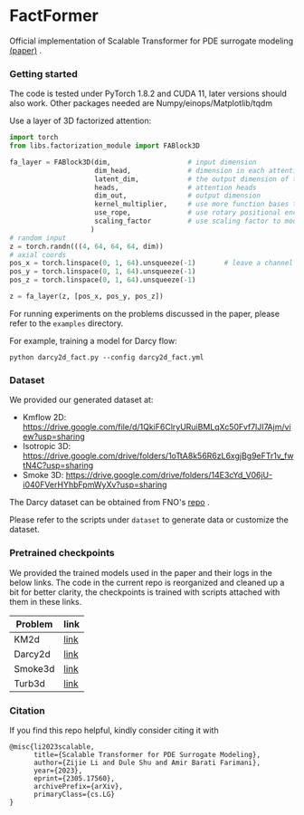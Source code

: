 # FactFormer
Official implementation of Scalable Transformer for PDE surrogate modeling [(paper)](https://arxiv.org/abs/2305.17560) .

### Getting started

The code is tested under PyTorch 1.8.2 and CUDA 11, later versions should also work. Other packages needed are Numpy/einops/Matplotlib/tqdm

Use a layer of 3D factorized attention:

```python
import torch
from libs.factorization_module import FABlock3D

fa_layer = FABlock3D(dim,                   # input dimension
                     dim_head,              # dimension in each attention head, will be expanded by the kernel_multiplier when computing kernel: d = dim_head * kernel_multiplier
                     latent_dim,            # the output dimension of the projection operator
                     heads,                 # attention heads
                     dim_out,               # output dimension
                     kernel_multiplier,     # use more function bases to computer kernel: k(x_i, x_j)=\sum_{c}^dq_c(x_i)k_c(x_j)    
                     use_rope,              # use rotary positional encoding or not, by default True
                     scaling_factor         # use scaling factor to modulate the kernel, an example is 1/ sqrt(d) like scaled-dot product attention, by default is: 1
                    )
# random input
z = torch.randn(((4, 64, 64, 64, dim))
# axial coords
pos_x = torch.linspace(0, 1, 64).unsqueeze(-1)       # leave a channel  dimension   
pos_y = torch.linspace(0, 1, 64).unsqueeze(-1)
pos_z = torch.linspace(0, 1, 64).unsqueeze(-1)

z = fa_layer(z, [pos_x, pos_y, pos_z])
```

For running experiments on the problems discussed in the paper, please refer to the ```examples``` directory. 

For example, training a model for Darcy flow:

```python darcy2d_fact.py --config darcy2d_fact.yml```

### Dataset

We provided our generated dataset at: 
* Kmflow 2D: https://drive.google.com/file/d/1QkiF6ClryURuiBMLqXc50Fvf7lJI7Ajm/view?usp=sharing
* Isotropic 3D: https://drive.google.com/drive/folders/1oTtA8k56R6zL6xgjBg9eFTr1v_fwtN4C?usp=sharing
* Smoke 3D: https://drive.google.com/drive/folders/14E3cYd_V06jU-i040FVerHYhbFpmWyXv?usp=sharing

The Darcy dataset can be obtained from FNO's [repo](https://github.com/neuraloperator/neuraloperator/tree/master) .

Please refer to the scripts under ```dataset``` to generate data or customize the dataset.

### Pretrained checkpoints

We provided the trained models used in the paper and their logs in the below links. The code in the current repo is reorganized and cleaned up a bit for better clarity, the checkpoints is trained with scripts attached with them in these links.

| Problem       | link   |
|---------------|---------------------------------------------------------------------------|
| KM2d  |  [link](https://drive.google.com/drive/folders/1EHp9PKyU6PBtR1VhROys9jjnkh7Y9FDH?usp=drive_link) |
| Darcy2d |  [link](https://drive.google.com/drive/folders/1HOffKyN8dd-W4iDA6MicISlID5Q4FOm_?usp=drive_link) |
| Smoke3d | [link](https://drive.google.com/drive/folders/1W2LD_0C-rK85CXDPXMOKXnFORY4IN7TP?usp=drive_link) |
| Turb3d |  [link](https://drive.google.com/drive/folders/1s_hdNrxa4dqA3wawA3c8fAFqFhYYhix6?usp=drive_link) |

### Citation

If you find this repo helpful, kindly consider citing it with

```
@misc{li2023scalable,
      title={Scalable Transformer for PDE Surrogate Modeling}, 
      author={Zijie Li and Dule Shu and Amir Barati Farimani},
      year={2023},
      eprint={2305.17560},
      archivePrefix={arXiv},
      primaryClass={cs.LG}
}
```
